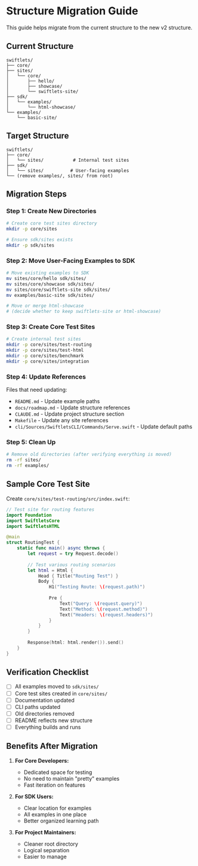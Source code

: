 # Structure Migration Guide

This guide helps migrate from the current structure to the new v2 structure.

## Current Structure

```
swiftlets/
├── core/
├── sites/
│   └── core/
│       ├── hello/
│       ├── showcase/
│       └── swiftlets-site/
├── sdk/
│   └── examples/
│       └── html-showcase/
└── examples/
    └── basic-site/
```

## Target Structure

```
swiftlets/
├── core/
│   └── sites/           # Internal test sites
├── sdk/
│   └── sites/          # User-facing examples
└── (remove examples/, sites/ from root)
```

## Migration Steps

### Step 1: Create New Directories

```bash
# Create core test sites directory
mkdir -p core/sites

# Ensure sdk/sites exists
mkdir -p sdk/sites
```

### Step 2: Move User-Facing Examples to SDK

```bash
# Move existing examples to SDK
mv sites/core/hello sdk/sites/
mv sites/core/showcase sdk/sites/
mv sites/core/swiftlets-site sdk/sites/
mv examples/basic-site sdk/sites/

# Move or merge html-showcase
# (decide whether to keep swiftlets-site or html-showcase)
```

### Step 3: Create Core Test Sites

```bash
# Create internal test sites
mkdir -p core/sites/test-routing
mkdir -p core/sites/test-html
mkdir -p core/sites/benchmark
mkdir -p core/sites/integration
```

### Step 4: Update References

Files that need updating:
- `README.md` - Update example paths
- `docs/roadmap.md` - Update structure references  
- `CLAUDE.md` - Update project structure section
- `Makefile` - Update any site references
- `cli/Sources/SwiftletsCLI/Commands/Serve.swift` - Update default paths

### Step 5: Clean Up

```bash
# Remove old directories (after verifying everything is moved)
rm -rf sites/
rm -rf examples/
```

## Sample Core Test Site

Create `core/sites/test-routing/src/index.swift`:

```swift
// Test site for routing features
import Foundation
import SwiftletsCore
import SwiftletsHTML

@main
struct RoutingTest {
    static func main() async throws {
        let request = try Request.decode()
        
        // Test various routing scenarios
        let html = Html {
            Head { Title("Routing Test") }
            Body {
                H1("Testing Route: \(request.path)")
                
                Pre {
                    Text("Query: \(request.query)")
                    Text("Method: \(request.method)")
                    Text("Headers: \(request.headers)")
                }
            }
        }
        
        Response(html: html.render()).send()
    }
}
```

## Verification Checklist

- [ ] All examples moved to `sdk/sites/`
- [ ] Core test sites created in `core/sites/`
- [ ] Documentation updated
- [ ] CLI paths updated
- [ ] Old directories removed
- [ ] README reflects new structure
- [ ] Everything builds and runs

## Benefits After Migration

1. **For Core Developers:**
   - Dedicated space for testing
   - No need to maintain "pretty" examples
   - Fast iteration on features

2. **For SDK Users:**
   - Clear location for examples
   - All examples in one place
   - Better organized learning path

3. **For Project Maintainers:**
   - Cleaner root directory
   - Logical separation
   - Easier to manage